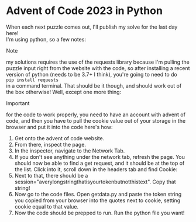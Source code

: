 # Advent of Code 2023 in Python  
  
When each next puzzle comes out, I'll publish my solve for the last day here!  
I'm using python, so a few notes:  
  
> [!NOTE]
> my solutions requires the use of the requests library because I'm pulling the puzzle input right from the website with the code, so after installing a recent version of python (needs to be 3.7+ I think), you're going to need to do  
> `pip install requests`  
> in a command terminal. That should be it though, and should work out of the box otherwise! Well, except one more thing:  
>  
  
> [!IMPORTANT]
> for the code to work properly, you need to have an account with advent of code, and then you have to pull the cookie value out of your storage in the browser and put it into the code here's how:  
> 1. Get onto the advent of code website.  
> 2. From there, inspect the page.  
> 3. In the inspector, navigate to the Network Tab.
> 4. If you don't see anything under the network tab, refresh the page. You should now be able to find a get request, and it should be at the top of the list. Click into it, scroll down in the headers tab and find Cookie:
> 5. Next to that, there should be a session="averylongstringthatisyourtokenbutnotthistext". Copy that string!
> 6. Now go to the code files. Open getdata.py and paste the token string you copied from your browser into the quotes next to cookie, setting cookie equal to that value.  
> 7. Now the code should be prepped to run. Run the python file you want!
>    
